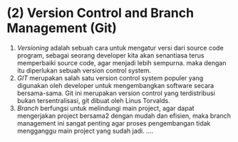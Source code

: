 # (2) Version Control and Branch Management (Git)

1. _Versioning_ adalah sebuah cara untuk mengatur versi dari source code program, sebagai seorang developer kita akan senantiasa terus memperbaiki source code, agar menjadi lebih sempurna. maka dengan itu diperlukan sebuah version control system.
2. *GIT* merupakan salah satu version control system populer yang digunakan oleh developer untuk mengembangkan software secara bersama-sama. Git ini merupakan version control yang terdistribusi bukan tersentralisasi, git dibuat oleh Linus Torvalds.
3. *Branch* berfungsi untuk melindungi main project, agar dapat mengerjakan project bersama2 dengan mudah dan efisien, maka branch management ini sangat penting agar proses pengembangan tidak mengganggu main project yang sudah jadi.
....
